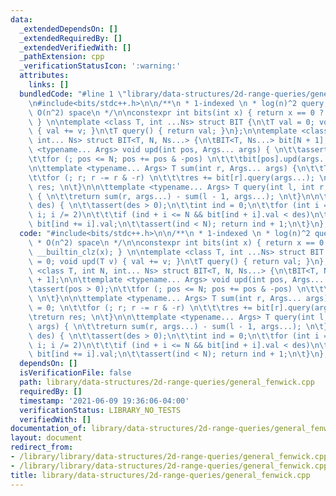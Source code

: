 ```yaml
---
data:
  _extendedDependsOn: []
  _extendedRequiredBy: []
  _extendedVerifiedWith: []
  _pathExtension: cpp
  _verificationStatusIcon: ':warning:'
  attributes:
    links: []
  bundledCode: "#line 1 \"library/data-structures/2d-range-queries/general_fenwick.cpp\"\
    \n#include<bits/stdc++.h>\n\n/**\n * 1-indexed \n * log(n)^2 query, update\n *\
    \ O(n^2) space\n */\n\nconstexpr int bits(int x) { return x == 0 ? 0 : 31 - __builtin_clz(x);\
    \ } \n\ntemplate <class T, int ...Ns> struct BIT {\n\tT val = 0; void upd(T v)\
    \ { val += v; }\n\tT query() { return val; }\n};\n\ntemplate <class T, int N,\
    \ int... Ns> struct BIT<T, N, Ns...> {\n\tBIT<T, Ns...> bit[N + 1];\n\n\ttemplate\
    \ <typename... Args> void upd(int pos, Args... args) { \n\t\tassert(pos > 0);\n\
    \t\tfor (; pos <= N; pos += pos & -pos) \n\t\t\tbit[pos].upd(args...); \n\t}\n\
    \n\ttemplate <typename... Args> T sum(int r, Args... args) {\n\t\tT res = 0; \n\
    \t\tfor (; r; r -= r & -r) \n\t\t\tres += bit[r].query(args...); \n\t\treturn\
    \ res; \n\t}\n\n\ttemplate <typename... Args> T query(int l, int r, Args... args)\
    \ { \n\t\treturn sum(r, args...) - sum(l - 1, args...); \n\t}\n\n\tint get_kth(T\
    \ des) { \n\t\tassert(des > 0);\n\t\tint ind = 0;\n\t\tfor (int i = 1 << bits(N);\
    \ i; i /= 2)\n\t\t\tif (ind + i <= N && bit[ind + i].val < des)\n\t\t\t\tdes -=\
    \ bit[ind += i].val;\n\t\tassert(ind < N); return ind + 1;\n\t}\n}; \n\n"
  code: "#include<bits/stdc++.h>\n\n/**\n * 1-indexed \n * log(n)^2 query, update\n\
    \ * O(n^2) space\n */\n\nconstexpr int bits(int x) { return x == 0 ? 0 : 31 -\
    \ __builtin_clz(x); } \n\ntemplate <class T, int ...Ns> struct BIT {\n\tT val\
    \ = 0; void upd(T v) { val += v; }\n\tT query() { return val; }\n};\n\ntemplate\
    \ <class T, int N, int... Ns> struct BIT<T, N, Ns...> {\n\tBIT<T, Ns...> bit[N\
    \ + 1];\n\n\ttemplate <typename... Args> void upd(int pos, Args... args) { \n\t\
    \tassert(pos > 0);\n\t\tfor (; pos <= N; pos += pos & -pos) \n\t\t\tbit[pos].upd(args...);\
    \ \n\t}\n\n\ttemplate <typename... Args> T sum(int r, Args... args) {\n\t\tT res\
    \ = 0; \n\t\tfor (; r; r -= r & -r) \n\t\t\tres += bit[r].query(args...); \n\t\
    \treturn res; \n\t}\n\n\ttemplate <typename... Args> T query(int l, int r, Args...\
    \ args) { \n\t\treturn sum(r, args...) - sum(l - 1, args...); \n\t}\n\n\tint get_kth(T\
    \ des) { \n\t\tassert(des > 0);\n\t\tint ind = 0;\n\t\tfor (int i = 1 << bits(N);\
    \ i; i /= 2)\n\t\t\tif (ind + i <= N && bit[ind + i].val < des)\n\t\t\t\tdes -=\
    \ bit[ind += i].val;\n\t\tassert(ind < N); return ind + 1;\n\t}\n}; \n\n"
  dependsOn: []
  isVerificationFile: false
  path: library/data-structures/2d-range-queries/general_fenwick.cpp
  requiredBy: []
  timestamp: '2021-06-09 19:36:06-04:00'
  verificationStatus: LIBRARY_NO_TESTS
  verifiedWith: []
documentation_of: library/data-structures/2d-range-queries/general_fenwick.cpp
layout: document
redirect_from:
- /library/library/data-structures/2d-range-queries/general_fenwick.cpp
- /library/library/data-structures/2d-range-queries/general_fenwick.cpp.html
title: library/data-structures/2d-range-queries/general_fenwick.cpp
---
```

